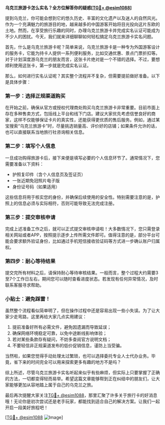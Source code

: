 **乌克兰旅游卡怎么实名？全方位解答你的疑惑[[TG💪+ @esim1088](https://t.me/s/esim1088)]**

提到乌克兰，你可能会想到它的悠久历史、丰富的文化遗产以及迷人的自然风光。作为一个充满魅力的旅游目的地，越来越多的中国游客开始将目光投向这片东欧的土地。然而，在享受旅行乐趣的同时，办理乌克兰旅游卡并完成实名认证可能成为不少人的困扰。今天，我们就来详细聊聊如何轻松搞定乌克兰旅游卡实名问题。

首先，什么是乌克兰旅游卡呢？简单来说，乌克兰旅游卡是一种专为外国游客设计的服务卡，它能为持卡人提供一系列便利服务，比如交通优惠、景点门票折扣等。对于计划深度游乌克兰的朋友而言，这张卡片绝对是一个不错的选择。不过，要想顺利使用这张卡，第一步就是完成实名认证。

那么，如何进行实名认证呢？其实整个流程并不复杂，但需要提前做好准备。以下是具体步骤：

### 第一步：选择正规渠道购买

在开始之前，确保从官方或授权代理商处购买乌克兰旅游卡非常重要。目前市面上存在多种售卖方式，包括线上平台和线下门店。建议大家优先考虑信誉良好的商家，这样不仅能够保证卡片的真实性，还能获得更优质的售后服务。例如，通过某宝搜索“乌克兰旅游卡”时，尽量挑选销量高、评价好的店铺；如果条件允许的话，也可以直接联系当地旅行社咨询相关信息。

### 第二步：填写个人信息

一旦成功购得旅游卡后，接下来便是填写必要的个人信息环节了。通常情况下，您需要准备以下资料：
- 护照复印件（含个人信息页及签证页）
- 一张近期免冠照片电子版
- 身份证号码（如果适用）

这些信息将用于核实您的身份，并确保后续使用的安全性。特别需要注意的是，护照上的信息必须与实际相符，否则可能导致无法完成注册。

### 第三步：提交审核申请

完成上述准备工作之后，就可以正式提交审核申请啦！大多数情况下，您只需登录相关网站或者APP，按照提示逐步上传所需文件即可。值得注意的是，部分平台可能会要求额外验证身份，比如通过手机短信接收验证码等方式进一步确认账户归属权。

### 第四步：耐心等待结果

提交完所有材料之后，请保持耐心等待审核结果。一般而言，整个过程大约需要3至7个工作日左右，期间您可以随时查看进度状态。若发现有任何异常情况，及时联系客服寻求帮助。

### 小贴士：避免踩雷！

虽然整个流程看似简单明了，但在操作过程中还是容易出现一些小失误。为了让大家少走弯路，这里再给大家几点实用建议：
1. 提前准备好所有必需文件，避免因遗漏而导致延误；
2. 确保网络环境稳定可靠，以免中途断线影响体验；
3. 若对某些条款存有疑问，不妨多查阅官方说明文档；
4. 不要轻信非正规渠道发布的低价促销信息，谨防上当受骗。

当然啦，如果您觉得手动处理太过繁琐，也可以选择委托专业人士代办业务。毕竟，省下来的时间完全可以用来探索更多有趣的地方不是吗？

综上所述，尽管乌克兰旅游卡实名听起来似乎有些麻烦，但实际上只要掌握了正确的方法，一切都变得轻而易举。希望这篇文章能够帮到正在纠结中的朋友们，让大家能够更加从容地踏上属于自己的乌克兰之旅。

最后再次提醒大家关注[TG💪+ @esim1088](https://t.me/s/esim1088)，那里汇聚了许多关于旅行卡的好消息哦！无论你是初次尝试还是老手玩家，都能找到适合自己的解决方案。让我们一起开启一段美好旅程吧！

[[TG💪+ @esim1088](https://t.me/s/esim1088) ![Image](https://i.postimg.cc/4NQfJmqS/Snipaste-2025-05-13-00-14-12.png)]